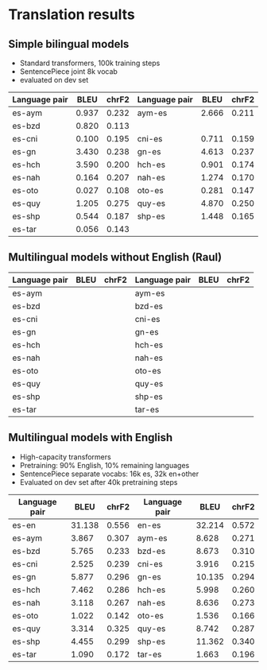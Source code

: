 # Translation results

## Simple bilingual models

- Standard transformers, 100k training steps
- SentencePiece joint 8k vocab
- evaluated on dev set

| Language pair | BLEU  | chrF2 | Language pair | BLEU  | chrF2 |
| ------------- | ----- | ----- | ------------- | ----- | ----- |
| es-aym        | 0.937 | 0.232 | aym-es        | 2.666 | 0.211 |
| es-bzd        | 0.820 | 0.113 |               |       |       |
| es-cni        | 0.100 | 0.195 | cni-es        | 0.711 | 0.159 |
| es-gn         | 3.430 | 0.238 | gn-es         | 4.613 | 0.237 |
| es-hch        | 3.590 | 0.200 | hch-es        | 0.901 | 0.174 |
| es-nah        | 0.164 | 0.207 | nah-es        | 1.274 | 0.170 |
| es-oto        | 0.027 | 0.108 | oto-es        | 0.281 | 0.147 |
| es-quy        | 1.205 | 0.275 | quy-es        | 4.870 | 0.250 |
| es-shp        | 0.544 | 0.187 | shp-es        | 1.448 | 0.165 |
| es-tar        | 0.056 | 0.143 |               |       |       |


## Multilingual models without English (Raul)

| Language pair | BLEU  | chrF2 | Language pair | BLEU  | chrF2 |
| ------------- | ----- | ----- | ------------- | ----- | ----- |
| es-aym        |  |  | aym-es        |  |  |
| es-bzd        |  |  | bzd-es        |  |  |
| es-cni        |  |  | cni-es        |  |  |
| es-gn         |  |  | gn-es         |  |  |
| es-hch        |  |  | hch-es        |  |  |
| es-nah        |  |  | nah-es        |  |  |
| es-oto        |  |  | oto-es        |  |  |
| es-quy        |  |  | quy-es        |  |  |
| es-shp        |  |  | shp-es        |  |  |
| es-tar        |  |  | tar-es        |  |  |


## Multilingual models with English

- High-capacity transformers
- Pretraining: 90% English, 10% remaining languages
- SentencePiece separate vocabs: 16k es, 32k en+other
- Evaluated on dev set after 40k pretraining steps

| Language pair | BLEU  | chrF2 | Language pair | BLEU  | chrF2 |
| ------------- | ----- | ----- | ------------- | ----- | ----- |
| es-en        | 31.138 | 0.556 | en-es        | 32.214 | 0.572 |
| es-aym        | 3.867 | 0.307 | aym-es        | 8.628 | 0.271 |
| es-bzd        | 5.765 | 0.233 | bzd-es        | 8.673 | 0.310 |
| es-cni        | 2.525 | 0.239 | cni-es        | 3.916 | 0.215 |
| es-gn         | 5.877 | 0.296 | gn-es        | 10.135 | 0.294 |
| es-hch        | 7.462 | 0.286 | hch-es        | 5.998 | 0.260 |
| es-nah        | 3.118 | 0.267 | nah-es        | 8.636 | 0.273 |
| es-oto        | 1.022 | 0.142 | oto-es        | 1.536 | 0.166 |
| es-quy        | 3.314 | 0.325 | quy-es        | 8.742 | 0.287 |
| es-shp        | 4.455 | 0.299 | shp-es       | 11.362 | 0.340 |
| es-tar        | 1.090 | 0.172 | tar-es        | 1.663 | 0.196 |
